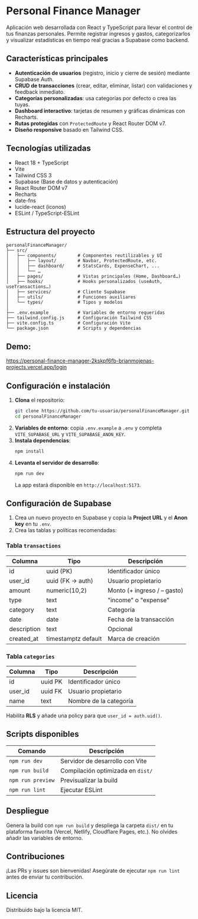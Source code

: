 # Personal Finance Manager

Aplicación web desarrollada con React y TypeScript para llevar el control de tus finanzas personales. Permite registrar ingresos y gastos, categorizarlos y visualizar estadísticas en tiempo real gracias a Supabase como backend.

## Características principales

- **Autenticación de usuarios** (registro, inicio y cierre de sesión) mediante Supabase Auth.
- **CRUD de transacciones** (crear, editar, eliminar, listar) con validaciones y feedback inmediato.
- **Categorías personalizadas**: usa categorías por defecto o crea las tuyas.
- **Dashboard interactivo**: tarjetas de resumen y gráficas dinámicas con Recharts.
- **Rutas protegidas** con `ProtectedRoute` y React Router DOM v7.
- **Diseño responsive** basado en Tailwind CSS.

## Tecnologías utilizadas

- React 18 + TypeScript
- Vite
- Tailwind CSS 3
- Supabase (Base de datos y autenticación)
- React Router DOM v7
- Recharts
- date-fns
- lucide-react (iconos)
- ESLint / TypeScript-ESLint

## Estructura del proyecto

```text
personalFinanceManager/
├── src/
│   ├── components/        # Componentes reutilizables y UI
│   │   ├── layout/        # Navbar, ProtectedRoute, etc.
│   │   ├── dashboard/     # StatsCards, ExpenseChart, ...
│   │   └── …
│   ├── pages/             # Vistas principales (Home, Dashboard…)
│   ├── hooks/             # Hooks personalizados (useAuth, useTransactions…)
│   ├── services/          # Cliente Supabase
│   ├── utils/             # Funciones auxiliares
│   └── types/             # Tipos y modelos
│
├── .env.example           # Variables de entorno requeridas
├── tailwind.config.js     # Configuración Tailwind CSS
├── vite.config.ts         # Configuración Vite
└── package.json           # Scripts y dependencias
```
## Demo:
https://personal-finance-manager-2kskpf6fb-brianmojenas-projects.vercel.app/login

## Configuración e instalación

1. **Clona** el repositorio:
   ```bash
   git clone https://github.com/tu-usuario/personalFinanceManager.git
   cd personalFinanceManager
   ```
2. **Variables de entorno**: copia `.env.example` a `.env` y completa `VITE_SUPABASE_URL` y `VITE_SUPABASE_ANON_KEY`.
3. **Instala dependencias**:
   ```bash
   npm install
   ```
4. **Levanta el servidor de desarrollo**:
   ```bash
   npm run dev
   ```
   La app estará disponible en `http://localhost:5173`.

## Configuración de Supabase

1. Crea un nuevo proyecto en Supabase y copia la **Project URL** y el **Anon key** en tu `.env`.
2. Crea las tablas y políticas recomendadas:

### Tabla `transactions`
| Columna      | Tipo                 | Descripción                         |
|--------------|----------------------|-------------------------------------|
| id           | uuid (PK)            | Identificador único                 |
| user_id      | uuid (FK → auth)     | Usuario propietario                 |
| amount       | numeric(10,2)        | Monto (+ ingreso / – gasto)         |
| type         | text                 | "income" o "expense"               |
| category     | text                 | Categoría                           |
| date         | date                 | Fecha de la transacción             |
| description  | text                 | Opcional                            |
| created_at   | timestamptz default  | Marca de creación                   |

### Tabla `categories`
| Columna  | Tipo     | Descripción             |
|----------|----------|-------------------------|
| id       | uuid PK  | Identificador único     |
| user_id  | uuid FK  | Usuario propietario     |
| name     | text     | Nombre de la categoría  |

Habilita **RLS** y añade una policy para que `user_id = auth.uid()`.

## Scripts disponibles

| Comando            | Descripción                         |
|--------------------|-------------------------------------|
| `npm run dev`      | Servidor de desarrollo con Vite     |
| `npm run build`    | Compilación optimizada en `dist/`   |
| `npm run preview`  | Previsualizar la build              |
| `npm run lint`     | Ejecutar ESLint                     |

## Despliegue

Genera la build con `npm run build` y despliega la carpeta `dist/` en tu plataforma favorita (Vercel, Netlify, Cloudflare Pages, etc.). No olvides añadir las variables de entorno.

## Contribuciones

¡Las PRs y issues son bienvenidas! Asegúrate de ejecutar `npm run lint` antes de enviar tu contribución.

## Licencia

Distribuido bajo la licencia MIT.
